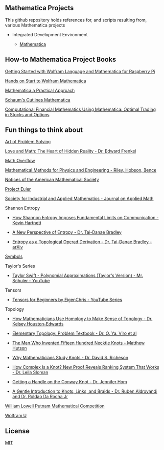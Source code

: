 ## Mathematica Projects

This github repository holds references for, and scripts resulting from, various Mathematica projects

 * Integrated Development Environment

   * [Mathematica](https://www.wolfram.com/mathematica/)

## How-to Mathematica Project Books

[Getting Started with Wolfram Language and Mathematica for Raspberry Pi](https://www.wolfram.com/books/profile.cgi?id=9435)

[Hands on Start to Wolfram Mathematica](https://www.wolfram-media.com/products/hands-on-start-to-wolfram-mathematica.html)

[Mathematica a Practical Approach](https://www.wolfram.com/books/profile.cgi?id=3721)

[Schaum's Outlines Mathematica](https://www.wolfram.com/books/profile.cgi?id=9730)

[Computational Financial Mathematics Using Mathematica: Optimal Trading in Stocks and Options](https://www.wolfram.com/books/profile.cgi?id=4725)

## Fun things to think about

[Art of Problem Solving](https://artofproblemsolving.com/company)

[Love and Math: The Heart of Hidden Reality - Dr. Edward Frenkel](https://www.goodreads.com/book/show/17290683-love-and-math)

[Math Overflow](https://mathoverflow.net)

[Mathematical Methods for Physics and Engineering - Riley, Hobson, Bence](https://www.cambridge.org/core/books/mathematical-methods-for-physics-and-engineering/911A43AE1CF224743D32707FCC4AE0EB)

[Notices of the American Mathematical Society](https://www.ams.org/notices)

[Project Euler](https://projecteuler.net/about)

[Society for Industrial and Applied Mathematics - Journal on Applied Math](https://www.siam.org/publications/journals/siam-journal-on-applied-mathematics-siap)

Shannon Entropy

- [How Shannon Entropy Imposes Fundamental Limits on Communication - Kevin Hartnett](https://www.quantamagazine.org/how-claude-shannons-concept-of-entropy-quantifies-information-20220906/)

- [A New Perspective of Entropy - Dr. Tai-Danae Bradley](https://www.math3ma.com/blog/a-new-perspective-of-entropy)

- [Entropy as a Topological Operad Derivation - Dr. Tai-Danae Bradley - arXiv](https://arxiv.org/pdf/2107.09581.pdf)

[Symbols](https://en.m.wikipedia.org/wiki/Glossary_of_mathematical_symbols)

Taylor's Series

* [Taylor Swift - Polynomial Approximations (Taylor's Version) - Mr. Schuler - YouTube](https://youtu.be/iB9r8mKMUtU?si=ptq_Q7oGyui7SIwC)

Tensors

- [Tensors for Beginners by EigenChris - YouTube Series](https://www.youtube.com/watch?v=8ptMTLzV4-I&list=PLJHszsWbB6hrkmmq57lX8BV-o-YIOFsiG&index=1)

Topology

- [How Mathematicians Use Homology to Make Sense of Topology - Dr. Kelsey Houston-Edwards](https://www.quantamagazine.org/how-mathematicians-use-homology-to-make-sense-of-topology-20210511/)

- [Elementary Topology: Problem Textbook - Dr. O. Ya. Viro et al](https://bookstore.ams.org/mbk-54)

- [The Man Who Invented Fifteen Hundred Necktie Knots - Matthew Hutson](https://www.newyorker.com/culture/annals-of-inquiry/the-man-who-invented-fifteen-hundred-necktie-knots?utm_source=nl&utm_brand=tny&utm_mailing=TNY_Daily_111023&utm_campaign=aud-dev&utm_medium=email&utm_term=tny_daily_digest&bxid=5bd67c613f92a41245df5e2d&cndid=46262617&hasha=da303cb59434b9d8ea60715b62eedc2c&hashb=5119ac49982818ca5a2e08c2d44f0c17478d8500&hashc=2610d230132e433109dbe2916027d67920b2d297cec127ce4562826660c842ae&esrc=VERSO_NAVIGATION&mbid=CRMNYR012019)

- [Why Mathematicians Study Knots - Dr. David S. Richeson](https://www.quantamagazine.org/why-mathematicians-study-knots-20221031/)

- [How Complex Is a Knot? New Proof Reveals Ranking System That Works - Dr. Leila Sloman](https://www.quantamagazine.org/how-complex-is-a-knot-new-proof-reveals-ranking-system-that-works-20220518/)

- [Getting a Handle on the Conway Knot - Dr. Jennifer Hom](https://www.ams.org/journals/bull/2022-59-01/S0273-0979-2021-01745-9/)

- [A Gentle Introduction to Knots, Links, and Braids - Dr. Ruben Aldrovandi and Dr. Roldao Da Rocha Jr](https://blackwells.co.uk/bookshop/product/Gentle-Introduction-To-Knots-Links-And-Braids-A-by-Ruben-Aldrovandi-Roldao-Da-Rocha-Jr/9789811249327)

[William Lowell Putnam Mathematical Competition](https://maa.org/math-competitions/william-lowell-putnam-mathematical-competition)

[Wolfram U](https://www.wolfram.com/wolfram-u/)

## License
[MIT](https://choosealicense.com/licenses/mit/)
